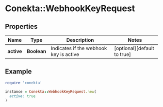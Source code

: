 # Conekta::WebhookKeyRequest

## Properties

| Name | Type | Description | Notes |
| ---- | ---- | ----------- | ----- |
| **active** | **Boolean** | Indicates if the webhook key is active | [optional][default to true] |

## Example

```ruby
require 'conekta'

instance = Conekta::WebhookKeyRequest.new(
  active: true
)
```


